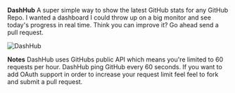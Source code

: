 **DashHub**
A super simple way to show the latest GitHub stats for any GitHub Repo. I wanted a dashboard I could throw up on a big monitor and see today's progress in real time. Think you can improve it? Go ahead send a pull request.

![DashHub](http://f.cl.ly/items/3C0P1Z3J2y0W2G403s1x/Screen%20Shot%202013-01-14%20at%2011.11.05%20AM.png)


**Notes**
DashHub uses GitHubs public API which means you're limited to 60 requests per hour. DashHub ping GitHub every 60 seconds. If you want to add OAuth support in order to increase your request limit feel feel to fork and submit a pull request.